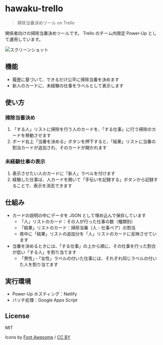 # hawaku-trello

> 掃除当番決めツール on Trello

関係者向けの掃除当番決めツールです。
Trello のチーム内限定 Power-Up として運用しています。

![スクリーンショット](screenshot.png)

## 機能

- 履歴に基づいて、できるだけ公平に掃除当番を決めます
- 新人のカードに、未経験の仕事をラベルとして表示します

## 使い方

### 掃除当番決め

1.  「する人」リストに掃除を行う人のカードを、「する仕事」に行う掃除のカードを移動させます
2.  ボード右上「当番を決める」ボタンを押下すると、「結果」リストに当番の割当カードが追加され、そのカードが開かれます

### 未経験仕事の表示

1.  表示させたい人のカードに「新人」ラベルを付けます
2.  経験した仕事は、人カードを開いて「手伝いを記録する」ボタンから記録することで、表示を消去できます

## 仕組み

- カードの説明の中にデータを JSON として埋め込んで保存しています
  - 「人」リストのカード：その人が行った仕事の数（種類別）
  - 「結果」リストのカード：掃除当番（人 - 仕事ペア）の割当
  - 夜中に「結果」リストの追加分を「人」リストのカードに反映させています
- 当番を決めるときには、「する仕事」の上から順に、その仕事を行った割合が低い「する人」を割り当てます
  - 「男性」・「女性」ラベルの付いた仕事には、それぞれ同じラベルの付いた人を割り当てます

## 実行環境

- Power-Up ホスティング：Netlify
- バッチ処理：Google Apps Script

## License

MIT

Icons by [Font Awesome](https://fontawesome.com/) / [CC BY](https://fontawesome.com/license/free)
